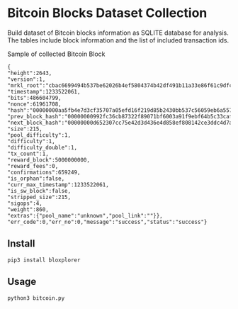 # Bitcoin Blocks Dataset Collection 

Build dataset of Bitcoin blocks information as SQLITE database for analysis. 
The tables include block information and the list of included transaction ids.

Sample of collected Bitcoin Block
```
{ 
"height":2643,
"version":1,
"mrkl_root":"cbac6699494b537be62026b4ef5804374b42df491b11a33e86f61c9dfc4dafdb",
"timestamp":1233522061,
"bits":486604799,
"nonce":61961708,
"hash":"00000000aa5fb4e7d3cf35707a05efd16f219d85b2430bb537c56059eb6a5575",
"prev_block_hash":"00000000992fc36cb87322f89071bf6003a91f9ebf64b5c33caf6f0a792f8224",
"next_block_hash":"00000000d652307cc75e42d3d436e4d858ef808142ce3ddc4d7addcd33e55bc3",
"size":215,
"pool_difficulty":1,
"difficulty":1,
"difficulty_double":1,
"tx_count":1,
"reward_block":5000000000,
"reward_fees":0,
"confirmations":659249,
"is_orphan":false,
"curr_max_timestamp":1233522061,
"is_sw_block":false,
"stripped_size":215,
"sigops":4,
"weight":860,
"extras":{"pool_name":"unknown","pool_link":""}},
"err_code":0,"err_no":0,"message":"success","status":"success"}

```

## Install 

```
pip3 install bloxplorer
```

## Usage

```
python3 bitcoin.py
```
